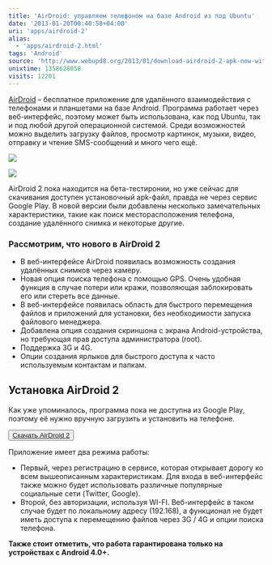 ```yaml
---
title: 'AirDroid: управляем телефоном на базе Android из под Ubuntu'
date: '2013-01-20T00:40:58+04:00'
uri: 'apps/airdroid-2'
alias: 
  - 'apps/airdroid-2.html'
tags: 'Android'
source: 'http://www.webupd8.org/2013/01/download-airdroid-2-apk-now-with-remote.html'
unixtime: 1358628058
visits: 12201
---
```

[AirDroid](http://www.airdroid.com/) – бесплатное приложение для удалённого взаимодействия с телефонами и планшетами на базе Android. Программа работает через веб-интерфейс, поэтому может быть использована, как под Ubuntu, так и под любой другой операционной системой. Среди возможностей можно выделить загрузку файлов, просмотр картинок, музыки, видео, отправку и чтение SMS-сообщений и много чего ещё.

[![](img/2013/01/20/00-00/airdroid-2-8396380144-o.jpg)](img/2013/01/20/00-00/airdroid-2-8396380144-o.jpg)

[![](img/2013/01/20/00-00/airdroid-1-8395296577-o.jpg)](img/2013/01/20/00-00/airdroid-1-8395296577-o.jpg)

AirDroid 2 пока находится на бета-тестиронии, но уже сейчас для скачивания доступен установочный apk-файл, правда не через сервис Google Play. В новой версии были добавлены несколько замечательных характеристики, такие как поиск месторасположения телефона, создание удалённого снимка и некоторые другие.

### Рассмотрим, что нового в AirDroid 2

*   В веб-интерфейсе AirDroid появилась возможность создания удалённых снимков через камеру.
*   Новая опция поиска телефона с помощью GPS. Очень удобная функция в случае потери или кражи, позволяющая заблокировать его или стереть все данные.
*   В веб-интерфейсе появилась область для быстрого перемещения файлов и приложений для установки, без необходимости запуска файлового менеджера.
*   Добавлена опция создания скриншона с экрана Android-устройства, но требующая прав доступа администратора (root).
*   Поддержка 3G и 4G.
*   Опции создания ярлыков для быстрого доступа к часто используемым контактам и папкам.

## Установка AirDroid 2

Как уже упоминалось, программа пока не доступна из Google Play, поэтому её нужно вручную загрузить и установить на телефоне.

<button>[Скачать AirDroid 2](http://airdroid.com/invite/airdroid_v2.apk)</button>

Приложение имеет два режима работы:

*   Первый, через регистрацию в сервисе, которая открывает дорогу ко всем вышеописанным характеристикам. Для входа в веб-интерфейс также можно будет использовать различные популярные социальные сети (Twitter, Google).
*   Второй, без авторизации, используя WI-FI. Веб-интерфейс в таком случае будет по локальному адресу (192.168), а функционал не будет иметь доступа к перемещению файлов через 3G / 4G и опции поиска телефона.

**Также стоит отметить, что работа гарантирована только на устройствах с Android 4.0+.**
